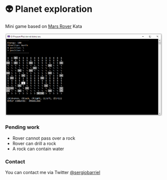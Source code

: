 # :alien: Planet exploration

Mini game based on [Mars Rover](http://kata-log.rocks/mars-rover-kata) Kata

![screenshot](https://github.com/sergiobarriel/planet-exploration/blob/master/images/screenshot.PNG)

### Pending work
- Rover cannot pass over a rock
- Rover can drill a rock
- A rock can contain water

### Contact
You can contact me via Twitter [@sergiobarriel](https://twitter.com/sergiobarriel)
